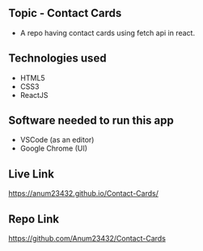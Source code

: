 ## Topic - Contact Cards
- A repo having contact cards using fetch api in react.
​
## Technologies used
- HTML5 
- CSS3
- ReactJS 

## Software needed to run this app
- VSCode (as an editor)
- Google Chrome (UI) 

## Live Link
https://anum23432.github.io/Contact-Cards/

## Repo Link
https://github.com/Anum23432/Contact-Cards
